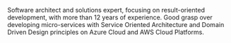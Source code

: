 Software architect and solutions expert, focusing on result-oriented development, with more than 12 years of experience. Good grasp over developing micro-services with Service Oriented Architecture and Domain Driven Design principles on Azure Cloud and AWS Cloud Platforms.
